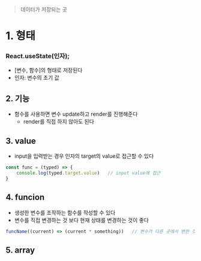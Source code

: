 > 데이터가 저장되는 곳

# 1. 형태
### React.useState(인자);
- [변수, 함수]의 형태로 저장된다
- 인자: 변수의 초기 값

## 2. 기능
- 함수를 사용하면 변수 update하고 render를 진행해준다
	- render를 직접 하지 않아도 된다

## 3. value
- input을 입력받는 경우 인자의 target의 value로 접근할 수 있다
```js
const func = (typed) => {
	console.log(typed.target.value)   // input value에 접근
}
```
## 4. funcion
- 생성한 변수를 조작하는 함수를 작성할 수 있다
- 변수를 직접 변경하는 것 보다 현재 상태를 변경하는 것이 좋다
```js
funcName((current) => (current * something))   // 변수가 다른 곳에서 변한 것도 반영
```

## 5. array
